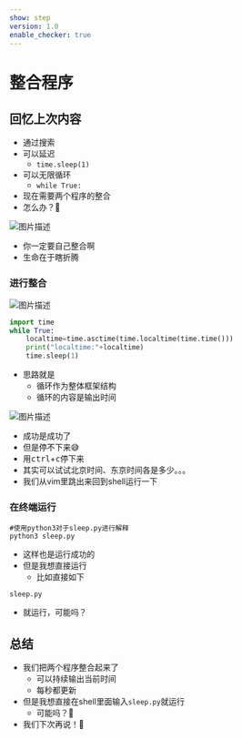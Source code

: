 ```yaml
---
show: step
version: 1.0
enable_checker: true
---
```


# 整合程序

## 回忆上次内容

- 通过搜索
- 可以延迟
	- `time.sleep(1)`
- 可以无限循环
	- `while True:`
- 现在需要两个程序的整合
- 怎么办？🤔

![图片描述](https://doc.shiyanlou.com/courses/uid1190679-20210220-1613829824540)

- 你一定要自己整合啊
- 生命在于瞎折腾

### 进行整合

![图片描述](https://doc.shiyanlou.com/courses/uid1190679-20210220-1613830240822)

```python
import time
while True:
	localtime=time.asctime(time.localtime(time.time()))
	print("localtime:"+localtime)
	time.sleep(1)
```

- 思路就是
	- 循环作为整体框架结构
	- 循环的内容是输出时间

![图片描述](https://doc.shiyanlou.com/courses/uid1190679-20210220-1613830348663)

- 成功是成功了
- 但是停不下来😅
- 用<kbd>ctrl</kbd>+<kbd>c</kbd>停下来
- 其实可以试试北京时间、东京时间各是多少。。。
- 我们从vim里跳出来回到shell运行一下

### 在终端运行

```shell
#使用python3对于sleep.py进行解释
python3 sleep.py
```

- 这样也是运行成功的
- 但是我想直接运行
	- 比如直接如下

```shell
sleep.py
```
- 就运行，可能吗？
 
## 总结

- 我们把两个程序整合起来了
	- 可以持续输出当前时间
	- 每秒都更新
- 但是我想直接在shell里面输入`sleep.py`就运行
	- 可能吗？🤔
- 我们下次再说！👋